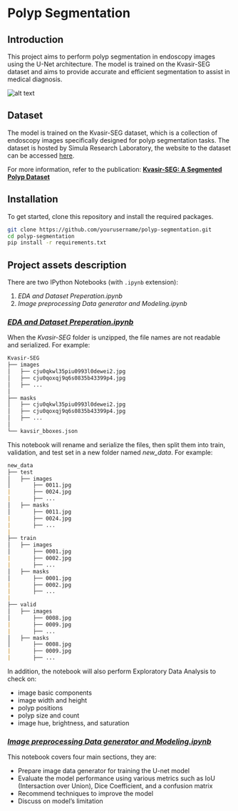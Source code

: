 # Polyp Segmentation

## Introduction

This project aims to perform polyp segmentation in endoscopy images using the U-Net architecture. The model is trained on the Kvasir-SEG dataset and aims to provide accurate and efficient segmentation to assist in medical diagnosis.

![alt text](https://production-media.paperswithcode.com/datasets/Screenshot_from_2021-05-05_23-44-10.png)

## Dataset

The model is trained on the Kvasir-SEG dataset, which is a collection of endoscopy images specifically designed for polyp segmentation tasks. The dataset is hosted by Simula Research Laboratory, the website to the dataset can be accessed [here](https://datasets.simula.no/kvasir-seg/). 

For more information, refer to the publication: **[Kvasir-SEG: A Segmented Polyp Dataset](https://arxiv.org/pdf/1911.07069.pdf)**

## Installation

To get started, clone this repository and install the required packages.

```bash
git clone https://github.com/yourusername/polyp-segmentation.git
cd polyp-segmentation
pip install -r requirements.txt
```

## Project assets description

There are two IPython Notebooks (with `.ipynb` extension):

1. *EDA and Dataset Preperation.ipynb*
2. *Image preprocessing Data generator and Modeling.ipynb*

### *[EDA and Dataset Preperation.ipynb](https://github.com/TimKong21/Polyp-Segmentation/blob/main/EDA%20and%20Dataset%20Preperation.ipynb)*

When the *Kvasir-SEG* folder is unzipped, the file names are not readable and serialized. 
For example:

```markdown
Kvasir-SEG
├── images
│   ├── cju0qkwl35piu0993l0dewei2.jpg
│   ├── cju0qoxqj9q6s0835b43399p4.jpg
│   ├── ...
│   
├── masks
│   ├── cju0qkwl35piu0993l0dewei2.jpg
│   ├── cju0qoxqj9q6s0835b43399p4.jpg
│   ├── ...
│
└── kavsir_bboxes.json
```

This notebook will rename and serialize the files, then split them into train, validation, and test set in a new folder named *new_data*. For example:

```markdown
new_data
├── test
│   ├── images
│       ├── 0011.jpg
|       ├── 0024.jpg
|       ├── ...
│   ├── masks
│       ├── 0011.jpg
|       ├── 0024.jpg
|       ├── ...
|
├── train
│   ├── images
│       ├── 0001.jpg
|       ├── 0002.jpg
|       ├── ...
│   ├── masks
│       ├── 0001.jpg
|       ├── 0002.jpg
|       ├── ...
|
├── valid
│   ├── images
│       ├── 0008.jpg
|       ├── 0009.jpg
|       ├── ...
│   ├── masks
│       ├── 0008.jpg
|       ├── 0009.jpg
|       ├── ...
```

In addition, the notebook will also perform Exploratory Data Analysis to check on:

- image basic components
- image width and height
- polyp positions
- polyp size and count
- image hue, brightness, and saturation

### *[Image preprocessing Data generator and Modeling.ipynb](https://github.com/TimKong21/Polyp-Segmentation/blob/main/Image%20preprocessing%20Data%20generator%20and%20Modeling.ipynb)*

This notebook covers four main sections, they are:

- Prepare image data generator for training the U-net model
- Evaluate the model performance using various metrics such as IoU (Intersaction over Union), Dice Coefficient, and a confusion matrix
- Recommend techniques to improve the model
- Discuss on model’s limitation

